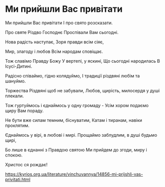 Ми прийшли Вас привітати
================================================================

Ми прийшли Вас привітати
І про свято розсказати.

Про святе Різдво Господнє
Проспівали Вам сьогодні.

Нова радість наступає,
Зоря правди всім сіяє,

Мир, злагоду і любов
Всім народам сповіщає.

Тож славімо Правду Божу
У вертепі, у яскині,
Що сьогодні народилась
В Ісусі-Дитині.

Радісно співаймо, гідно колядуймо,
І традиції різдвяні любім та шануймо.

Торжества Різдвяні щоб не забували,
Любов, щирість, милосердя у душі плекали.

Тож гуртуймось і єднаймось у одну громаду -
Усім хором подаємо щиру Вам пораду.

Не бути вже силам темним, біснуватим,
Катам і тиранам, навіки проклятим.

Єднаймось у вірі, в любові і мирі.
Прощаймо заблудлим, в душі будьмо щирі,

Бо лише в єднанні з Правдою святою
Ми прийдем до згоди, миру і спокою.

Христос ся рождає!


https://kyrios.org.ua/literature/vinchuvannya/14856-mi-prijshli-vas-privitati.html

